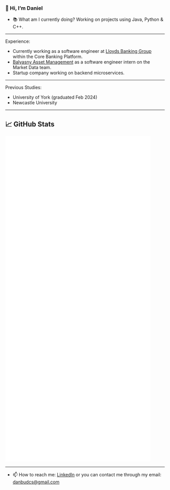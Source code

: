 ### 👋 Hi, I’m Daniel

- 📚 What am I currently doing? Working on projects using Java, Python & C++.

---
Experience:
- Currently working as a software engineer at [Lloyds Banking Group](https://www.lloydsbank.com/) within the Core Banking Platform.
- [Balyasny Asset Management](https://www.bamfunds.com/) as a software engineer intern on the Market Data team.
- Startup company working on backend microservices.

---
Previous Studies:
- University of York (graduated Feb 2024)
- Newcastle University

---

## &#x1f4c8; GitHub Stats

![Metrics](https://raw.githubusercontent.com/lambypy/lambypy/main/github-metrics.svg)



---
- 📫 How to reach me: [LinkedIn](https://www.linkedin.com/in/daniel-lambert-cs/) or you can contact me through my email: [danbudcs@gmail.com](mailto:danbudcs@gmail.com)
